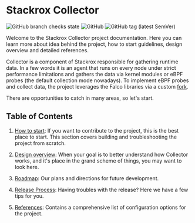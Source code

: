 # Stackrox Collector

![GitHub branch checks state](https://img.shields.io/github/checks-status/stackrox/collector/master?style=for-the-badge)
![GitHub](https://img.shields.io/github/license/stackrox/collector?style=for-the-badge)
![GitHub tag (latest SemVer)](https://img.shields.io/github/v/tag/stackrox/collector?sort=semver&style=for-the-badge)

Welcome to the Stackrox Collector project documentation. Here you can learn
more about idea behind the project, how to start guidelines, design overview
and detailed references.

Collector is a component of Stackrox responsible for gathering runtime data. In
a few words it is an agent that runs on every node under strict performance
limitations and gathers the data via kernel modules or eBPF probes (the default
collection mode nowadays). To implement eBPF probes and collect data, the
project leverages the Falco libraries via a custom
[fork](https://github.com/stackrox/falcosecurity-libs).

There are opportunities to catch in many areas, so let's start.

## Table of Contents

1. [How to start](docs/how-to-start.md): If you want to contribute to the
   project, this is the best place to start. This section covers building and
   troubleshooting the project from scratch.

2. [Design overview](docs/design-overview.md): When your goal is to better
   understand how Collector works, and it's place in the grand scheme of
   things, you may want to look here.

3. [Roadmap](docs/roadmap.md): Our plans and directions for future development.

3. [Release Process](docs/release.md): Having troubles with the release? Here
   we have a few tips for you.

4. [References](docs/references.md): Contains a comprehensive list of
   configuration options for the project.
